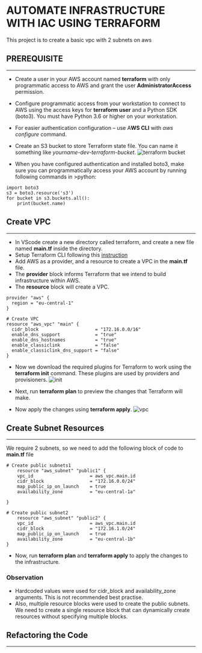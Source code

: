 # AUTOMATE INFRASTRUCTURE WITH IAC USING TERRAFORM

This project is to create a basic vpc with 2 subnets on aws

## PREREQUISITE
___
- Create a user in your AWS account named **terraform** with only programmatic access to AWS and grant the user **AdministratorAccess** permission.

- Configure programmatic access from your workstation to connect to AWS using the access keys for **terraform user** and a Python SDK (boto3). You must have Python 3.6 or higher on your workstation.

- For easier authentication configuration – use A**WS CLI** with *aws configure* command.

* Create an S3 bucket to store Terraform state file. You can name it something like *yourname-dev-terraform-bucket*.
  ![terraform bucket](https://user-images.githubusercontent.com/7505497/146407133-4cbba08b-119f-46f3-a114-df3c13429df6.png)

* When you have configured authentication and installed boto3, make sure you can programmatically access your AWS account by running following commands in >python:

```
import boto3
s3 = boto3.resource('s3')
for bucket in s3.buckets.all():
    print(bucket.name)
```

## Create VPC
---
- In VScode create a new directory called terraform, and create a new file named **main.tf** inside the directory.
- Setup Terraform CLI following this [instruction](https://learn.hashicorp.com/tutorials/terraform/install-cli "terraform")
- Add AWS as a provider, and a resource to create a VPC in the **main.tf** file.
- The **provider** block informs Terraform that we intend to build infrastructure within AWS.
- The **resource** block will create a VPC.

```
provider "aws" {
  region = "eu-central-1"
}

# Create VPC
resource "aws_vpc" "main" {
  cidr_block                     = "172.16.0.0/16"
  enable_dns_support             = "true"
  enable_dns_hostnames           = "true"
  enable_classiclink             = "false"
  enable_classiclink_dns_support = "false"
}
```
- Now we download the required plugins for Terraform to work using the **terraform init** command. These plugins are used by providers and provisioners.
  ![init](https://user-images.githubusercontent.com/7505497/146406447-ae58b119-47c2-4969-9caf-6293dd25ed08.png)

- Next, run **terraform plan** to preview the changes that Terraform will make.
- Now apply the changes using **terraform apply**.
  ![vpc](https://user-images.githubusercontent.com/7505497/146406972-d2a2ef48-c65e-4168-b101-d12bf38ae30f.png)

## Create Subnet Resources
---
We require 2 subnets, so we need to add the following block of code to **main.tf** file
```
# Create public subnets1
    resource "aws_subnet" "public1" {
    vpc_id                     = aws_vpc.main.id
    cidr_block                 = "172.16.0.0/24"
    map_public_ip_on_launch    = true
    availability_zone          = "eu-central-1a"

}

# Create public subnet2
    resource "aws_subnet" "public2" {
    vpc_id                     = aws_vpc.main.id
    cidr_block                 = "172.16.1.0/24"
    map_public_ip_on_launch    = true
    availability_zone          = "eu-central-1b"
}
```
- Now, run **terraform plan** and **terraform apply** to apply the changes to the infrastructure.

### Observation
- Hardcoded values were used for cidr_block and availability_zone arguments. This is not recommended best practise.
- Also, multiple resource blocks were used to create the public subnets. We need to create a single resource block that can dynamically create resources without specifying multiple blocks.

## Refactoring the Code
---
